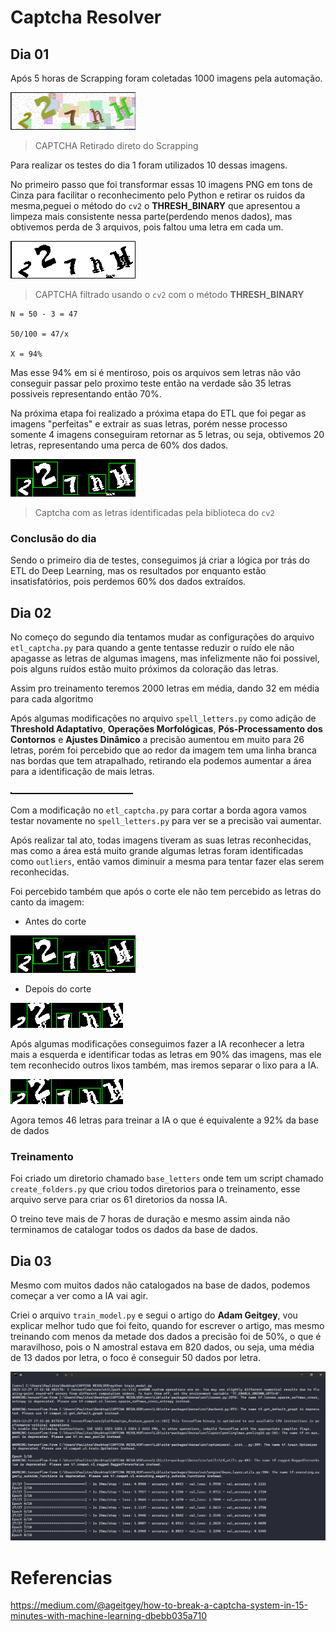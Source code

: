 # Captcha Resolver

## Dia 01

Após 5 horas de Scrapping foram coletadas 1000 imagens pela automação.

![Captcha normal](./images/captcha_screenshot_1.png)

> CAPTCHA Retirado direto do Scrapping

Para realizar os testes do dia 1 foram utilizados 10 dessas imagens.

No primeiro passo que foi transformar essas 10 imagens PNG em tons de Cinza para facilitar o reconhecimento pelo Python e retirar os ruidos da mesma,peguei o método do `cv2` o **THRESH_BINARY** que apresentou a limpeza mais consistente nessa parte(perdendo menos dados), mas obtivemos perda de 3 arquivos, pois faltou uma letra em cada um.

![Captcha Cinza](./images/captcha0.png)

> CAPTCHA filtrado usando o `cv2` com o método **THRESH_BINARY**

```
N = 50 - 3 = 47

50/100 = 47/x

X = 94%
```

Mas esse 94% em si é mentiroso, pois os arquivos sem letras não vão conseguir passar pelo proximo teste então na verdade são 35 letras possiveis representando então 70%.

Na próxima etapa foi realizado a próxima etapa do ETL que foi pegar as imagens "perfeitas" e extrair as suas letras, porém nesse processo somente 4 imagens conseguiram retornar as 5 letras, ou seja, obtivemos 20 letras, representando uma perca de 60% dos dados.

![Captcha letras separadas](./images/captcha0_contours.png)

> Captcha com as letras identificadas pela biblioteca do `cv2`


### Conclusão do dia

Sendo o primeiro dia de testes, conseguimos já criar a lógica por trás do ETL do Deep Learning, mas os resultados por enquanto estão insatisfatórios, pois perdemos 60% dos dados extraídos.


## Dia 02

No começo do segundo dia tentamos mudar as configurações do arquivo `etl_captcha.py` para quando a gente tentasse reduzir o ruído ele não apagasse as letras de algumas imagens, mas infelizmente não foi possivel, pois alguns ruídos estão muito próximos da coloração das letras.

Assim pro treinamento teremos 2000 letras em média, dando 32 em média para cada algoritmo

Após algumas modificações no arquivo `spell_letters.py` como adição de **Threshold Adaptativo**, **Operações Morfológicas**, **Pós-Processamento dos Contornos** e **Ajustes Dinâmico** a precisão aumentou em muito para 26 letras, porém foi percebido que ao redor da imagem tem uma linha branca nas bordas que tem atrapalhado, retirando ela podemos aumentar a área para a identificação de mais letras.

![Linha branca](./images/captcha3_letra2.png)

Com a modificação no `etl_captcha.py` para cortar a borda agora vamos testar novamente no `spell_letters.py` para ver se a precisão vai aumentar.

Após realizar tal ato, todas imagens tiveram as suas letras reconhecidas, mas como a área está muito grande algumas letras foram identificadas como `outliers`, então vamos diminuir a mesma para tentar fazer elas serem reconhecidas.

Foi percebido também que após o corte ele não tem percebido as letras do canto da imagem:

- Antes do corte

![Antes do corte](./images/captcha0_contours.png)

- Depois do corte

![Depois do corte](./images/captcha0_cutted.png)

Após algumas modificações conseguimos fazer a IA reconhecer a letra mais a esquerda e identificar todas as letras em 90% das imagens, mas ele tem reconhecido outros lixos também, mas iremos separar o lixo para a IA.

![Novo corte](./images/captcha0_cutted_perfect.png)

Agora temos 46 letras para treinar a IA o que é equivalente a 92% da base de dados

### Treinamento

Foi criado um diretorio chamado `base_letters` onde tem um script chamado `create_folders.py` que criou todos diretorios para o treinamento, esse arquivo serve para criar os 61 diretorios da nossa IA.

O treino teve mais de 7 horas de duração e mesmo assim ainda não terminamos de catalogar todos os dados da base de dados.


## Dia 03

Mesmo com muitos dados não catalogados na base de dados, podemos começar a ver como a IA vai agir.

Criei o arquivo `train_model.py` e segui o artigo do **Adam Geitgey**, vou explicar melhor tudo que foi feito, quando for escrever o artigo, mas mesmo treinando com menos da metade dos dados a precisão foi de 50%, o que é maravilhoso, pois o N amostral estava em 820 dados, ou seja, uma média de 13 dados por letra, o foco é conseguir 50 dados por letra.

![Iniciando os treinos](./images/starting_training.png)


# Referencias

https://medium.com/@ageitgey/how-to-break-a-captcha-system-in-15-minutes-with-machine-learning-dbebb035a710


